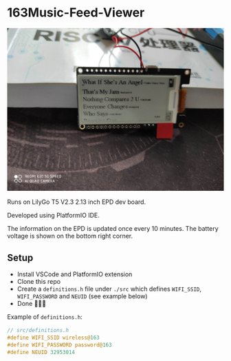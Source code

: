# 163Music-Feed-Viewer

![demo](./WeChatImage_20200712175256.jpg "Demo")

Runs on LilyGo T5 V2.3 2.13 inch EPD dev board.

Developed using PlatformIO IDE.

The information on the EPD is updated once every 10 minutes. The battery voltage is shown on the bottom right corner.

## Setup

- Install VSCode and PlatformIO extension
- Clone this repo
- Create a `definitions.h` file under `./src` which defines `WIFI_SSID`, `WIFI_PASSWORD` and `NEUID` (see example below)
- Done :beer::beer::beer:

Example of `definitions.h`:

```C
// src/definitions.h
#define WIFI_SSID wireless@163
#define WIFI_PASSWORD password@163
#define NEUID 32953014
```
